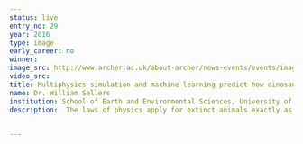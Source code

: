 ```yaml
---
status: live
entry_no: 29
year: 2016
type: image 
early_career: no 
winner: 
image_src: http://www.archer.ac.uk/about-archer/news-events/events/image-comp/gallery-2016/29_Entry_800.jpg
video_src: 
title: Multiphysics simulation and machine learning predict how dinosaurs move
name: Dr. William Sellers
institution: School of Earth and Environmental Sciences, University of Manchester
description:  The laws of physics apply for extinct animals exactly as they do for living ones. We used robotic simulation combined with mechanical load analysis and our knowledge of comparative anatomy to build virtual dinosaurs. Using Archer we were able to use massively parallel evolutionary algotithms to explore how these animals could have moved and used this information to predict how fast Tyrannosaurus rex could run based on the maximum loads the skeleton could cope with. The image was produced using an entirely open source toolchain. The output from GaitSym, our in house simulation package, was imported directly into Blender, suitable lights were added, and the final image was rendered using Cycles.  The colour patterns midway through the leg bones represent the load experienced by the skeleton at that point in time.

  
---
```


